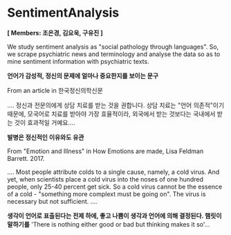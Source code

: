 # SentimentAnalysis

**[ Members: 조은경, 김요욱, 구유진 ]**

We study sentiment analysis as "social pathology through languages". 
So, we scrape psychiatric news and terminology and analyse the data so as to mine sentiment information with psychiatric texts.


**언어가 감성적, 정신의 문제에 얼마나 중요한지를 보이는 문구** 

From an article in 한국정신의학신문

.... 정신과 전문의에게 상담 치료를 받는 것을 권합니다. 상담 치료는 "언어 의존적"이기 때문에, 모국어로 치료를 받아야 가장 효율적이라, 외국에서 받는 것보다는 국내에서 받는 것이 효과적일 거예요....


**발병은 정신적인 이유와도 유관**

From "Emotion and Illness" in How Emotions are made, Lisa Feldman Barrett. 2017. 

.... Most people attribute colds to a single cause, namely, a cold virus. 
And yet, when scientists place a cold virus into the noses of one hundred people, only 25-40 percent get sick. 
So a cold virus cannot be the essence of a cold - "something more complext must be going on". The virus is necessary but not sufficient. ....


**생각이 언어로 표출된다는 전제 하에, 좋고 나쁨이 생각과 언어에 의해 결정된다. 햄릿이 말하기를**
'There is nothing either good or bad but thinking makes it so'...
